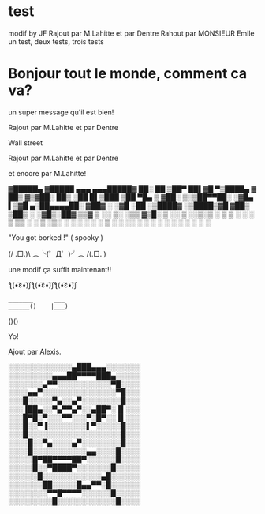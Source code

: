 # test

modif by JF
Rajout par M.Lahitte
et par Dentre
Rahout par MONSIEUR Emile
un test, deux tests, trois tests
# Bonjour tout le monde, comment ca va?
un super message qu'il est bien!

Rajout par M.Lahitte
et par Dentre

Wall street


Rajout par M.Lahitte
et par Dentre

et encore par M.Lahitte!

▓█████▄ ▓█████ ▄▄▄     ▄▄▄█████▓ ██░ ██
▒██▀ ██▌▓█   ▀▒████▄   ▓  ██▒ ▓▒▓██░ ██▒
░██   █▌▒███  ▒██  ▀█▄ ▒ ▓██░ ▒░▒██▀▀██░
░▓█▄   ▌▒▓█  ▄░██▄▄▄▄██░ ▓██▓ ░ ░▓█ ░██
░▒████▓ ░▒████▒▓█   ▓██▒ ▒██▒ ░ ░▓█▒░██▓
 ▒▒▓  ▒ ░░ ▒░ ░▒▒   ▓▒█░ ▒ ░░    ▒ ░░▒░▒
  ░ ▒  ▒  ░ ░  ░ ▒   ▒▒ ░   ░     ▒ ░▒░ ░
   ░ ░  ░    ░    ░   ▒    ░       ░  ░░ ░
      ░       ░  ░     ░  ░         ░  ░  ░
       ░
       ░ 

"You got borked !" ( spooky )

(/ .□.)\ ︵╰(゜Д゜)╯︵ /(.□. \)

une modif
ça suffit maintenant!!

ƪ(•̃͡ε•̃͡)∫ƪ(•̃͡ε•̃͡)∫ƪ(•̃͡ε•̃͡)∫

    _______      ___
    ______()    |___)
()()


Yo!

Ajout par Alexis.

░░░░░░░░░░░░░▄███▄▄▄░░░░░░░
░░░░░░░░░▄▄▄██▀▀▀▀███▄░░░░░ 
░░░░░░░▄▀▀░░░░░░░░░░░▀█░░░░ 
░░░░▄▄▀░░░░░░░░░░░░░░░▀█░░░
░░░█░░░░░▀▄░░▄▀░░░░░░░░█░░░
░░░▐██▄░░▀▄▀▀▄▀░░▄██▀░▐▌░░░
░░░█▀█░▀░░░▀▀░░░▀░█▀░░▐▌░░░
░░░█░░▀▐░░░░░░░░▌▀░░░░░█░░░
░░░█░░░░░░░░░░░░░░░░░░░█░░░
░░░░█░░▀▄░░░░▄▀░░░░░░░░█░░░
░░░░█░░░░░░░░░░░▄▄░░░░█░░░░
░░░░░█▀██▀▀▀▀██▀░░░░░░█░░░░
░░░░░█░░▀████▀░░░░░░░█░░░░░
░░░░░░█░░░░░░░░░░░░▄█░░░░░░
░░░░░░░██░░░░░█▄▄▀▀░█░░░░░░
░░░░░░░░▀▀█▀▀▀▀░░░░░░█░░░░░
░░░░░░░░░█░░░░░░░░░░░░█░░░░
